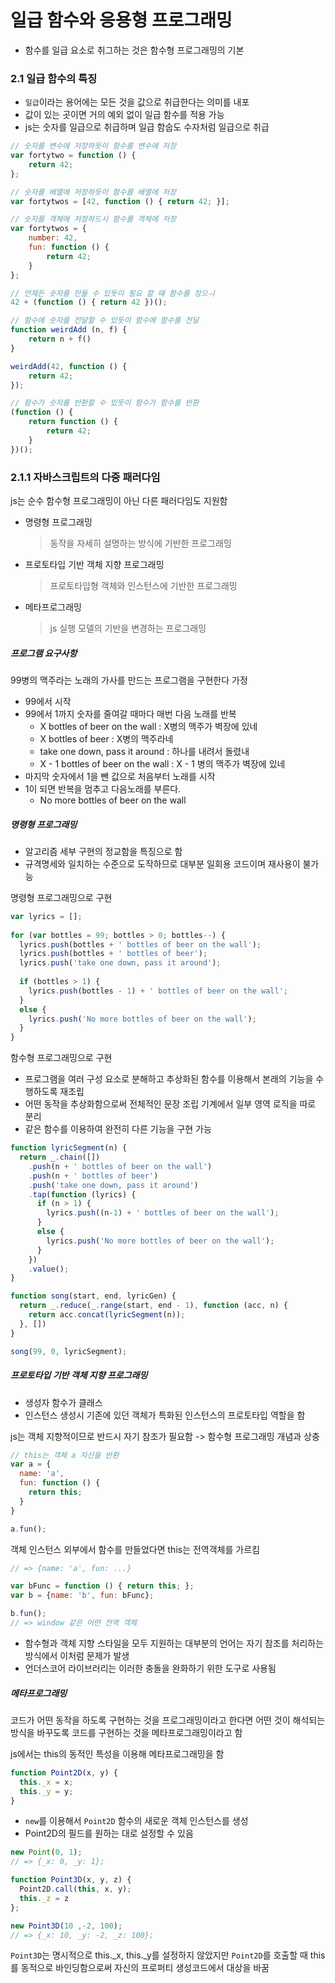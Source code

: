 # 일급 함수와 응용형 프로그래밍

* 함수를 일급 요소로 취그하는 것은 함수형 프로그래밍의 기본

### 2.1 일급 함수의 특징

* `일급`이라는 용어에는 모든 것을 값으로 취급한다는 의미를 내포
* 값이 있는 곳이면 거의 예외 없이 일급 함수를 적용 가능
* js는 숫자를 일급으로 취급하며 일급 함숩도 수자처럼 일급으로 취급

```javascript
// 숫자를 변수에 저장하듯이 함수를 변수에 저장
var fortytwo = function () {
	return 42;
};

// 숫자를 배열에 저장하듯이 함수를 배열에 저장
var fortytwos = [42, function () { return 42; }];

// 숫자를 객체에 저장하드시 함수를 객체에 저장
var fortytwos = {
	number: 42,
	fun: function () {
	    return 42;
	}
};

// 언제든 숫자를 만들 수 있듯이 필요 할 때 함수를 정으ㅢ
42 + (function () { return 42 })();

// 함수에 숫자를 전달할 수 있듯이 함수에 함수를 전달
function weirdAdd (n, f) { 
    return n + f() 
}

weirdAdd(42, function () {
    return 42;
});

// 함수가 숫자를 반환할 수 있듯이 함수가 함수를 반환
(function () {
    return function () {
        return 42;
    }
})();
```

### 2.1.1 자바스크립트의 다중 패러다임

js는 순수 함수형 프로그래밍이 아닌 다른 패러다임도 지원함

* 명령형 프로그래밍

    > 동작을 자세히 설명하는 방식에 기반한 프로그래밍
   
* 프로토타입 기반 객체 지향 프로그래밍

    > 프로토타입형 객체와 인스턴스에 기반한 프로그래밍
    
* 메타프로그래밍

    > js 실행 모델의 기반을 변경하는 프로그래밍

##### 프로그램 요구사항

99병의 맥주라는 노래의 가사를 만드는 프로그램을 구현한다 가정

* 99에서 시작
* 99에서 1까지 숫자를 줄여갈 때마다 매번 다음 노래를 반복
    - X bottles of beer on the wall : X병의 맥주가 벽장에 있네
    - X bottles of beer : X병의 맥주라네
    - take one down, pass it around : 하나를 내려서 돌렸내
    - X - 1 bottles of beer on the wall : X - 1 병의 맥주가 벽장에 있네
* 마지막 숫자에서 1을 뺀 값으로 처음부터 노래를 시작
* 1이 되면 반복을 멈추고 다음노래를 부른다.
    - No more bottles of beer on the wall
    
##### 명령형 프로그래밍

* 알고리즘 세부 구현의 정교함을 특징으로 함
* 규격명세와 일치하는 수준으로 도작하므로 대부분 일회용 코드이며 재사용이 불가능

명령형 프로그래밍으로 구현

```javascript
var lyrics = [];
    
for (var bottles = 99; bottles > 0; bottles--) {
  lyrics.push(bottles + ' bottles of beer on the wall');
  lyrics.push(bottles + ' bottles of beer');
  lyrics.push('take one down, pass it around');
  
  if (bottles > 1) {
    lyrics.push(bottles - 1) + ' bottles of beer on the wall';
  }
  else {
    lyrics.push('No more bottles of beer on the wall');
  }
}
```

함수형 프로그래밍으로 구현

* 프로그램을 여러 구성 요소로 분해하고 추상화된 함수를 이용해서 본래의 기능을 수행하도록 재조립
* 어떤 동작을 추상화함으로써 전체적인 문장 조립 기계에서 일부 영역 로직을 따로 분리
* 같은 함수를 이용하여 완전히 다른 기능을 구현 가능

```javascript
function lyricSegment(n) {
  return _.chain([])
    .push(n + ' bottles of beer on the wall')
    .push(n + ' bottles of beer')
    .push('take one down, pass it around')
    .tap(function (lyrics) {
      if (n > 1) {
        lyrics.push((n-1) + ' bottles of beer on the wall');
      }
      else {
        lyrics.push('No more bottles of beer on the wall');
      }
    })
    .value();
}

function song(start, end, lyricGen) {
  return _.reduce(_.range(start, end - 1), function (acc, n) {
    return acc.concat(lyricSegment(n));
  }, [])
}

song(99, 0, lyricSegment);
```

##### 프로토타입 기반 객체 지향 프로그래밍

* 생성자 함수가 클래스
* 인스턴스 생성시 기존에 있던 객체가 특화된 인스턴스의 프로토타입 역할을 함

js는 객체 지향적이므로 반드시 자기 참조가 필요함 -> 함수형 프로그래밍 개념과 상충

```javascript
// this는 객체 a 자신을 반환
var a = {
  name: 'a',
  fun: function () {
    return this;
  }
}

a.fun();
```

객체 인스턴스 외부에서 함수를 만들었다면 this는 전역객체를 가르킴
```javascript
// => {name: 'a', fun: ...}

var bFunc = function () { return this; };
var b = {name: 'b', fun: bFunc};

b.fun();
// => window 같은 어떤 전역 객체
```

* 함수형과 객체 지향 스타일을 모두 지원하는 대부분의 언어는 자기 참조를 처리하는 방식에서 이처럼 문제가 발생
* 언더스코어 라이브러리는 이러한 충돌을 완화하기 위한 도구로 사용됨

##### 메타프로그래밍

코드가 어떤 동작을 하도록 구현하는 것을 프로그래밍이라고 한다면 어떤 것이 해석되는 방식을 바꾸도록 코드를 구현하는 것을 메타프로그래밍이라고 함

js에서는 this의 동적인 특성을 이용해 메타프로그래밍을 함

```javascript
function Point2D(x, y) {
  this._x = x;
  this._y = y;
}
```

* `new`를 이용해서 `Point2D` 함수의 새로운 객체 인스턴스를 생성
* Point2D의 필드를 원하는 대로 설정할 수 있음

```javascript
new Point(0, 1);
// => {_x: 0, _y: 1};

function Point3D(x, y, z) {
  Point2D.call(this, x, y);
  this._z = z
};

new Point3D(10 ,-2, 100);
// => {_x: 10, _y: -2, _z: 100};
```
`Point3D`는 명시적으로 this._x, this._y를 설정하지 않았지만 `Point2D`를 호출할 때 this를 동적으로 바인딩함으로써 자신의 프로퍼티 생성코드에서 대상을 바꿈
